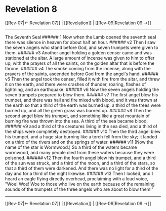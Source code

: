 # Revelation 8

[[Rev-07|← Revelation 07]] | [[Revelation]] | [[Rev-09|Revelation 09 →]]
***

The Seventh Seal ###### 1 Now when the Lamb opened the seventh seal there was silence in heaven for about half an hour. ###### v2 Then I saw the seven angels who stand before God, and seven trumpets were given to them. ###### v3 Another angel holding a golden censer came and was stationed at the altar. A large amount of incense was given to him to offer up, with the prayers of all the saints, on the golden altar that is before the throne. ###### v4 The smoke coming from the incense, along with the prayers of the saints, ascended before God from the angel's hand. ###### v5 Then the angel took the censer, filled it with fire from the altar, and threw it on the earth, and there were crashes of thunder, roaring, flashes of lightning, and an earthquake. ###### v6 Now the seven angels holding the seven trumpets prepared to blow them. ###### v7 The first angel blew his trumpet, and there was hail and fire mixed with blood, and it was thrown at the earth so that a third of the earth was burned up, a third of the trees were burned up, and all the green grass was burned up. ###### v8 Then the second angel blew his trumpet, and something like a great mountain of burning fire was thrown into the sea. A third of the sea became blood, ###### v9 and a third of the creatures living in the sea died, and a third of the ships were completely destroyed. ###### v10 Then the third angel blew his trumpet, and a huge star burning like a torch fell from the sky; it landed on a third of the rivers and on the springs of water. ###### v11 (Now the name of the star is Wormwood.) So a third of the waters became wormwood, and many people died from these waters because they were poisoned. ###### v12 Then the fourth angel blew his trumpet, and a third of the sun was struck, and a third of the moon, and a third of the stars, so that a third of them were darkened. And there was no light for a third of the day and for a third of the night likewise. ###### v13 Then I looked, and I heard an eagle flying directly overhead, proclaiming with a loud voice, "Woe! Woe! Woe to those who live on the earth because of the remaining sounds of the trumpets of the three angels who are about to blow them!"

***
[[Rev-07|← Revelation 07]] | [[Revelation]] | [[Rev-09|Revelation 09 →]]
